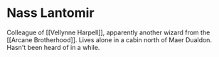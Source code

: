 # Nass Lantomir
Colleague of [[Vellynne Harpell]], apparently another wizard from the [[Arcane Brotherhood]]. Lives alone in a cabin north of Maer Dualdon. Hasn't been heard of in a while.